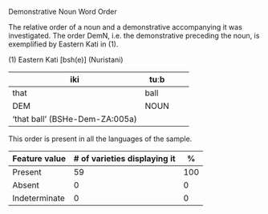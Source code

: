 Demonstrative Noun Word Order

The relative order of a noun and a demonstrative accompanying it was
investigated. The order DemN, i.e. the demonstrative preceding the noun,
is exemplified by Eastern Kati in (1).

(1) <span id="_Ref531867975" class="anchor"></span>Eastern Kati
    \[bsh(e)\] (Nuristani)

| iki                            | tuːb                                               |     |     |
|--------------------------------|----------------------------------------------------|-----|-----|
| that                           | ball                                               |     |     |
| DEM                            | <span style="font-variant:small-caps;">NOUN</span> |     |     |
| ‘that ball’ (BSHe-Dem-ZA:005a) |

This order is present in all the languages of the sample.

| Feature value | \# of varieties displaying it | %   |
|---------------|-------------------------------|-----|
| Present       | 59                            | 100 |
| Absent        | 0                             | 0   |
| Indeterminate | 0                             | 0   |


